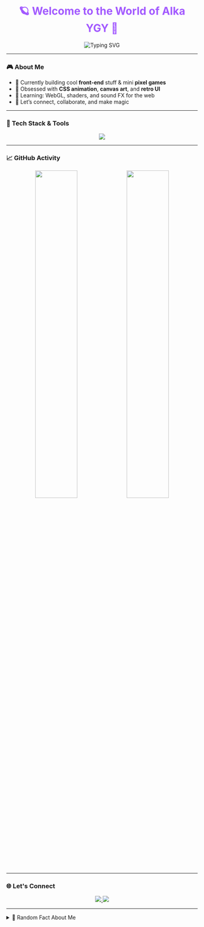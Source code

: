 <h1 align="center" style="color:#a259ff;">🪐 Welcome to the World of Alka YGY 👋</h1>

<p align="center">
  <img src="https://readme-typing-svg.herokuapp.com?font=Fira+Code&size=24&duration=3000&pause=1000&color=A259FF&center=true&vCenter=true&width=500&lines=Hi,+I'm+Alka+YGY.;Creative+Dev+%7C+Game+Builder+%7C+Pixel+Lover.;Let’s+create+something+beautiful!" alt="Typing SVG" />
</p>

---

### 🎮 About Me
- 🔭 Currently building cool **front-end** stuff & mini **pixel games**
- 🎨 Obsessed with **CSS animation**, **canvas art**, and **retro UI**
- 🌱 Learning: WebGL, shaders, and sound FX for the web
- 💬 Let’s connect, collaborate, and make magic

---

### 🧠 Tech Stack & Tools
<p align="center">
  <img src="https://skillicons.dev/icons?i=html,css,js,ts,react,nextjs,python,figma,git" />
</p>

---

### 📈 GitHub Activity

<p align="center">
  <img src="https://github-readme-stats.vercel.app/api?username=alkaYGY&show_icons=true&theme=radical&title_color=A259FF&icon_color=A259FF&text_color=ffffff&bg_color=0d1117" width="47%" />
  <img src="https://github-readme-streak-stats.herokuapp.com?user=alkaYGY&theme=radical&ring=A259FF&currStreakLabel=A259FF" width="47%" />
</p>

---

### 🌐 Let's Connect

<p align="center">
  <a href="https://instagram.com/yourusername">
    <img src="https://img.shields.io/badge/Instagram-833AB4?style=for-the-badge&logo=instagram&logoColor=white"/>
  </a>
  <a href="mailto:youremail@gmail.com">
    <img src="https://img.shields.io/badge/Gmail-A259FF?style=for-the-badge&logo=gmail&logoColor=white"/>
  </a>
</p>

---

<details>
<summary>🧩 Random Fact About Me</summary>

> _"Some people use code to solve problems. I use it to create tiny worlds."_

</details>
